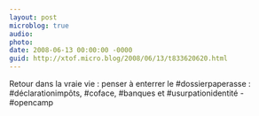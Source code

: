 ```yaml
---
layout: post
microblog: true
audio: 
photo: 
date: 2008-06-13 00:00:00 -0000
guid: http://xtof.micro.blog/2008/06/13/t833620620.html
---
```

Retour dans la vraie vie : penser à enterrer le #dossierpaperasse : #déclarationimpôts, #coface, #banques et #usurpationidentité - #opencamp
